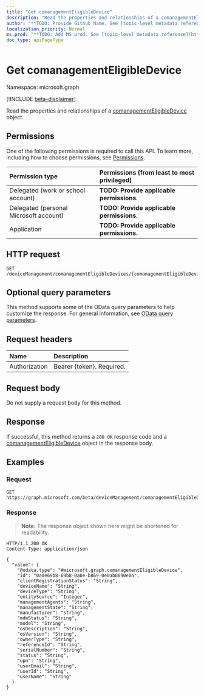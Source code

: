 ```yaml
---
title: "Get comanagementEligibleDevice"
description: "Read the properties and relationships of a comanagementEligibleDevice object."
author: "**TODO: Provide Github Name. See [topic-level metadata reference](https://msgo.azurewebsites.net/add/document/guidelines/metadata.html#topic-level-metadata)**"
localization_priority: Normal
ms.prod: "**TODO: Add MS prod. See [topic-level metadata reference](https://msgo.azurewebsites.net/add/document/guidelines/metadata.html#topic-level-metadata)**"
doc_type: apiPageType
---
```


# Get comanagementEligibleDevice
Namespace: microsoft.graph

[!INCLUDE [beta-disclaimer](../../includes/beta-disclaimer.md)]

Read the properties and relationships of a [comanagementEligibleDevice](../resources/comanagementeligibledevice.md) object.

## Permissions
One of the following permissions is required to call this API. To learn more, including how to choose permissions, see [Permissions](/graph/permissions-reference).

|Permission type|Permissions (from least to most privileged)|
|:---|:---|
|Delegated (work or school account)|**TODO: Provide applicable permissions.**|
|Delegated (personal Microsoft account)|**TODO: Provide applicable permissions.**|
|Application|**TODO: Provide applicable permissions.**|

## HTTP request

<!-- {
  "blockType": "ignored"
}
-->
``` http
GET /deviceManagement/comanagementEligibleDevices/{comanagementEligibleDeviceId}
```

## Optional query parameters
This method supports some of the OData query parameters to help customize the response. For general information, see [OData query parameters](/graph/query-parameters).

## Request headers
|Name|Description|
|:---|:---|
|Authorization|Bearer {token}. Required.|

## Request body
Do not supply a request body for this method.

## Response

If successful, this method returns a `200 OK` response code and a [comanagementEligibleDevice](../resources/comanagementeligibledevice.md) object in the response body.

## Examples

### Request
<!-- {
  "blockType": "request",
  "name": "get_comanagementeligibledevice"
}
-->
``` http
GET https://graph.microsoft.com/beta/deviceManagement/comanagementEligibleDevices/{comanagementEligibleDeviceId}
```


### Response
>**Note:** The response object shown here might be shortened for readability.
<!-- {
  "blockType": "response",
  "truncated": true,
  "@odata.type": "microsoft.graph.comanagementEligibleDevice"
}
-->
``` http
HTTP/1.1 200 OK
Content-Type: application/json

{
  "value": {
    "@odata.type": "#microsoft.graph.comanagementEligibleDevice",
    "id": "0a0e69b8-69b8-0a0e-b869-0e0ab8690e0a",
    "clientRegistrationStatus": "String",
    "deviceName": "String",
    "deviceType": "String",
    "entitySource": "Integer",
    "managementAgents": "String",
    "managementState": "String",
    "manufacturer": "String",
    "mdmStatus": "String",
    "model": "String",
    "osDescription": "String",
    "osVersion": "String",
    "ownerType": "String",
    "referenceId": "String",
    "serialNumber": "String",
    "status": "String",
    "upn": "String",
    "userEmail": "String",
    "userId": "String",
    "userName": "String"
  }
}
```

